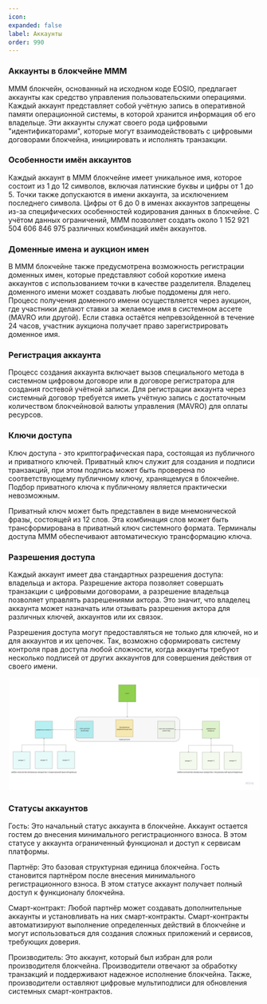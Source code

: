 ```yaml
---
icon: 
expanded: false
label: Аккаунты
order: 990
---
```

### Аккаунты в блокчейне МММ
МММ блокчейн, основанный на исходном коде EOSIO, предлагает аккаунты как средство управления пользовательскими операциями. Каждый аккаунт представляет собой учётную запись в оперативной памяти операционной системы, в которой хранится информация об его владельце. Эти аккаунты служат своего рода цифровыми "идентификаторами", которые могут взаимодействовать с цифровыми договорами блокчейна, инициировать и исполнять транзакции.

### Особенности имён аккаунтов
Каждый аккаунт в МММ блокчейне имеет уникальное имя, которое состоит из 1 до 12 символов, включая латинские буквы и цифры от 1 до 5. Точки также допускаются в имени аккаунта, за исключением последнего символа. Цифры от 6 до 0 в именах аккаунтов запрещены из-за специфических особенностей кодирования данных в блокчейне. С учётом данных ограничений, МММ позволяет создать около 1 152 921 504 606 846 975 различных комбинаций имён аккаунтов.

### Доменные имена и аукцион имен
В МММ блокчейне также предусмотрена возможность регистрации доменных имен, которые представляют собой короткие имена аккаунтов с использованием точки в качестве разделителя. Владелец доменного имени может создавать любые поддомены для него. Процесс получения доменного имени осуществляется через аукцион, где участники делают ставки за желаемое имя в системном ассете (MAVRO или другой). Если ставка остаётся непревзойденной в течение 24 часов, участник аукциона получает право зарегистрировать доменное имя.

### Регистрация аккаунта
Процесс создания аккаунта включает вызов специального метода в системном цифровом договоре или в договоре регистратора для создания гостевой учётной записи. Для регистрации аккаунта через системный договор требуется иметь учётную запись с достаточным количеством блокчейновой валюты управления (MAVRO) для оплаты ресурсов.

### Ключи доступа
Ключ доступа - это криптографическая пара, состоящая из публичного и приватного ключей. Приватный ключ служит для создания и подписи транзакций, при этом подпись может быть проверена по соответствующему публичному ключу, хранящемуся в блокчейне. Подбор приватного ключа к публичному является практически невозможным.

Приватный ключ может быть представлен в виде мнемонической фразы, состоящей из 12 слов. Эта комбинация слов может быть трансформирована в приватный ключ системного формата. Терминалы доступа МММ обеспечивают автоматическую трансформацию ключа.

### Разрешения доступа
Каждый аккаунт имеет два стандартных разрешения доступа: владельца и актора. Разрешение актора позволяет совершать транзакции с цифровыми договорами, а разрешение владельца позволяет управлять разрешениями актора. Это значит, что владелец аккаунта может назначать или отзывать разрешения актора для различных ключей, аккаунтов или их связок.

Разрешения доступа могут предоставляться не только для ключей, но и для аккаунтов и их цепочек. Так, возможно сформировать систему контроля прав доступа любой сложности, когда аккаунты требуют несколько подписей от других аккаунтов для совершения действия от своего имени.

![](/static/accountAccess.jpg)


### Статусы аккаунтов
Гость: Это начальный статус аккаунта в блокчейне. Аккаунт остается гостем до внесения минимального регистрационного взноса. В этом статусе у аккаунта ограниченный функционал и доступ к сервисам платформы.

Партнёр: Это базовая структурная единица блокчейна. Гость становится партнёром после внесения минимального регистрационного взноса. В этом статусе аккаунт получает полный доступ к функционалу блокчейна.

Смарт-контракт: Любой партнёр может создавать дополнительные аккаунты и установливать на них смарт-контракты. Смарт-контракты автоматизируют выполнение определенных действий в блокчейне и могут использоваться для создания сложных приложений и сервисов, требующих доверия.

Производитель: Это аккаунт, который был избран для роли производителя блокчейна. Производители отвечают за обработку транзакций и поддерживают надежное исполнение блокчейна. Также, производители оставляют цифровые мультиподписи для обновления системных смарт-контрактов. 


